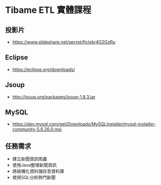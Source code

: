 # Tibame ETL 實體課程

## 投影片
- https://www.slideshare.net/secret/fjclxbr4G2GzRu

## Eclipse
- https://eclipse.org/downloads/

## Jsoup
- http://jsoup.org/packages/jsoup-1.8.3.jar

## MySQL
- https://dev.mysql.com/get/Downloads/MySQLInstaller/mysql-installer-community-5.6.26.0.msi

## 任務需求
- 建立新聞資訊爬蟲
- 使用Java整理新聞資訊
- 將結構化資料儲存至資料庫
- 使用SQL分析熱門新聞

